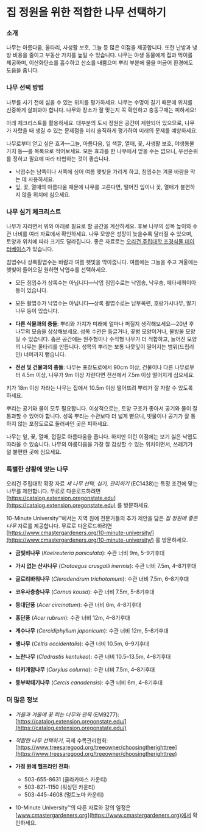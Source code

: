 # 집 정원을 위한 적합한 나무 선택하기

### 소개

나무는 아름다움, 울타리, 사생활 보호, 그늘 등 많은 이점을 제공합니다. 또한 난방과 냉방 비용을 줄이고 부동산 가치를 높일 수 있습니다. 나무는 야생 동물에게 집과 먹이를 제공하며, 이산화탄소를 흡수하고 산소를 내뿜으며 뿌리 부분에 물을 머금어 환경에도 도움을 줍니다.

### 나무 선택 방법

나무를 사기 전에 심을 수 있는 위치를 평가하세요. 나무는 수명이 길기 때문에 위치를 신중하게 살펴봐야 합니다. 나무와 장소가 잘 맞는지 꼭 확인하고 충동구매는 피하세요!


아래 체크리스트를 활용하세요. 대부분의 도시 정원은 공간이 제한되어 있으므로, 나무가 자랐을 때 생길 수 있는 문제점을 미리 솔직하게 평가하여 미래의 문제를 예방하세요.


나무로부터 얻고 싶은 효과—그늘, 아름다움, 잎 색깔, 열매, 꽃, 사생활 보호, 야생동물 가치 등—를 목록으로 적어보세요. 모든 효과를 한 나무에서 얻을 수는 없으니, 우선순위를 정하고 필요에 따라 타협하는 것이 좋습니다.


- 낙엽수는 남쪽이나 서쪽에 심어 여름 햇빛을 가리게 하고, 침엽수는 겨울 바람을 막는 데 사용하세요.
- 잎, 꽃, 열매의 아름다움 때문에 나무를 고른다면, 떨어진 잎이나 꽃, 열매가 불편하지 않을 위치에 심으세요.

### 나무 심기 체크리스트


나무가 자라면서 위와 아래로 필요로 할 공간을 계산하세요. 후보 나무의 성목 높이와 수관 너비를 여러 자료에서 확인하세요. 나무 모양은 성장이 늦을수록 달라질 수 있으며, 토양과 위치에 따라 크기도 달라집니다. 좋은 자료로는 [오리건 주립대학 조경식물 데이터베이스](https://landscapeplants.oregonstate.edu/)가 있습니다.


침엽수나 상록활엽수는 바람과 여름 햇빛을 막아줍니다. 여름에는 그늘을 주고 겨울에는 햇빛이 들어오길 원하면 낙엽수를 선택하세요.

- 모든 침엽수가 상록수는 아닙니다—낙엽 침엽수로는 낙엽송, 낙우송, 메타세쿼이아 등이 있습니다.
- 모든 활엽수가 낙엽수는 아닙니다—상록 활엽수로는 남부목련, 호랑가시나무, 딸기나무 등이 있습니다.


- **다른 식물과의 충돌**: 뿌리와 가지가 미래에 얼마나 퍼질지 생각해보세요—20년 후 나무의 모습을 상상해보세요. 성목 수관은 둥글거나, 꽃병 모양이거나, 물방울 모양일 수 있습니다. 좁은 공간에는 원주형이나 수직형 나무가 더 적합하고, 늘어진 모양의 나무는 울타리를 만듭니다. 성목의 뿌리는 보통 나뭇잎이 떨어지는 범위(드립라인) 너머까지 뻗습니다.
- **전선 및 건물과의 충돌**: 나무는 포장도로에서 90cm 이상, 건물이나 다른 나무로부터 4.5m 이상, 나무가 9m 이상 자란다면 전선에서 7.5m 이상 떨어지게 심으세요.

키가 18m 이상 자라는 나무는 집에서 10.5m 이상 떨어뜨려 뿌리가 잘 자랄 수 있도록 하세요.


뿌리는 공기와 물이 모두 필요합니다. 이상적으로는, 토양 구조가 좋아서 공기와 물이 잘 통과할 수 있어야 합니다. 성목 뿌리는 수관보다 더 넓게 뻗으니, 빗물이나 공기가 잘 통하지 않는 포장도로로 둘러싸인 곳은 피하세요.


나무는 잎, 꽃, 열매, 껍질로 아름다움을 줍니다. 하지만 이런 이점에는 보기 싫은 낙엽도 따라올 수 있습니다. 나무의 아름다움을 가장 잘 감상할 수 있는 위치이면서, 쓰레기가 덜 불편한 곳에 심으세요.

### 특별한 상황에 맞는 나무

오리건 주립대학 확장 자료 *새 나무 선택, 심기, 관리하기* (EC1438)는 특정 조건에 맞는 나무를 제안합니다. 무료로 다운로드하려면 [https://catalog.extension.oregonstate.edu](https://catalog.extension.oregonstate.edu) 를 방문하세요.

10-Minute University™에서는 지역 원예 전문가들의 추가 제안을 담은 *집 정원에 좋은 나무* 자료를 제공합니다. 무료로 다운로드하려면 [https://www.cmastergardeners.org/10-minute-university/](https://www.cmastergardeners.org/10-minute-university/) 를 방문하세요.


- **금빛비나무** (*Koelreuteria paniculata*): 수관 너비 9m, 5–9기후대
- **가시 없는 산사나무** (*Crataegus crusgalli inermis*): 수관 너비 7.5m, 4–8기후대


- **글로리바워나무** (*Clerodendrum trichotomum*): 수관 너비 7.5m, 6–8기후대
- **코우사층층나무** (*Cornus kousa*): 수관 너비 7.5m, 5–8기후대
- **등대단풍** (*Acer circinatum*): 수관 너비 6m, 4–8기후대


- **홍단풍** (*Acer rubrum*): 수관 너비 12m, 4–8기후대
- **계수나무** (*Cercidiphyllum japonicum*): 수관 너비 12m, 5–8기후대


- **팽나무** (*Celtis occidentalis*): 수관 너비 10.5m, 6–9기후대
- **노란나무** (*Cladrastis kentukea*): 수관 너비 10.5–13.5m, 4–8기후대
- **터키개암나무** (*Corylus colurna*): 수관 너비 7.5m, 4–8기후대
- **동부박태기나무** (*Cercis canadensis*): 수관 너비 6m, 4–8기후대

### 더 많은 정보

- *가을과 겨울에 꽃 피는 나무와 관목* (EM9277): [https://catalog.extension.oregonstate.edu/](https://catalog.extension.oregonstate.edu/)
- *적합한 나무 선택하기*, 국제 수목관리협회: [https://www.treesaregood.org/treeowner/choosingtherighttree](https://www.treesaregood.org/treeowner/choosingtherighttree)


- **가정 원예 헬프라인 전화:**
  - 503-655-8631 (클라카마스 카운티)
  - 503-821-1150 (워싱턴 카운티)
  - 503-445-4608 (멀트노마 카운티)

- 10-Minute University™의 다른 자료와 강의 일정은 [www.cmastergardeners.org](https://www.cmastergardeners.org)에서 확인하세요.
